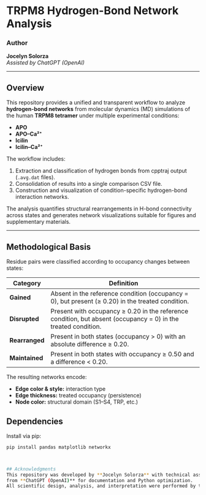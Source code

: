 
# TRPM8 Hydrogen-Bond Network Analysis

### Author
**Jocelyn Solorza**  
_Assisted by ChatGPT (OpenAI)_

---

## Overview
This repository provides a unified and transparent workflow to analyze **hydrogen-bond networks** from molecular dynamics (MD) simulations of the human **TRPM8 tetramer** under multiple experimental conditions:

- **APO**
- **APO–Ca²⁺**
- **Icilin**
- **Icilin–Ca²⁺**

The workflow includes:
1. Extraction and classification of hydrogen bonds from cpptraj output (`.avg.dat` files).  
2. Consolidation of results into a single comparison CSV file.  
3. Construction and visualization of condition-specific hydrogen-bond interaction networks.

The analysis quantifies structural rearrangements in H-bond connectivity across states and generates network visualizations suitable for figures and supplementary materials.

---

##  Methodological Basis
Residue pairs were classified according to occupancy changes between states:

| Category     | Definition |
|---------------|-------------|
| **Gained**     | Absent in the reference condition (occupancy = 0), but present (≥ 0.20) in the treated condition. |
| **Disrupted**  | Present with occupancy ≥ 0.20 in the reference condition, but absent (occupancy = 0) in the treated condition. |
| **Rearranged** | Present in both states (occupancy > 0) with an absolute difference ≥ 0.20. |
| **Maintained** | Present in both states with occupancy ≥ 0.50 and a difference < 0.20. |

The resulting networks encode:
- **Edge color & style:** interaction type  
- **Edge thickness:** treated occupancy (persistence)  
- **Node color:** structural domain (S1–S4, TRP, etc.)


## Dependencies

Install via pip:
```bash
pip install pandas matplotlib networkx



## Acknowledgments
This repository was developed by **Jocelyn Solorza** with technical assistance 
from **ChatGPT (OpenAI)** for documentation and Python optimization.
All scientific design, analysis, and interpretation were performed by the author.
